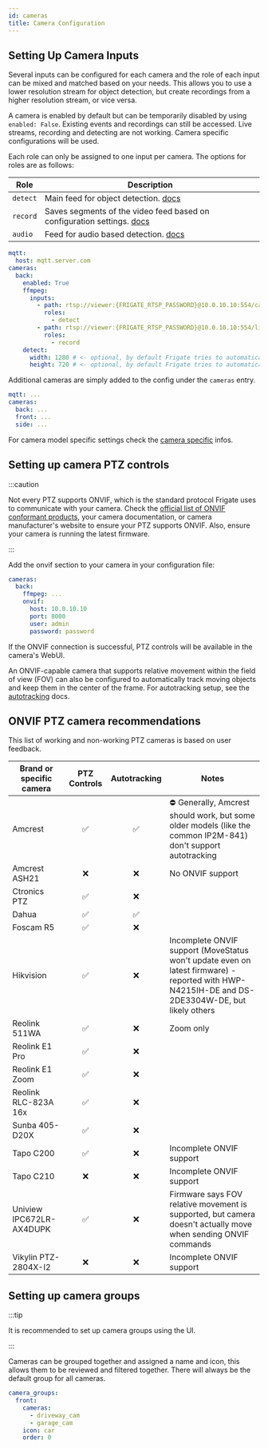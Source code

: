 ```yaml
---
id: cameras
title: Camera Configuration
---
```


## Setting Up Camera Inputs

Several inputs can be configured for each camera and the role of each input can be mixed and matched based on your needs. This allows you to use a lower resolution stream for object detection, but create recordings from a higher resolution stream, or vice versa.

A camera is enabled by default but can be temporarily disabled by using `enabled: False`. Existing events and recordings can still be accessed. Live streams, recording and detecting are not working. Camera specific configurations will be used.

Each role can only be assigned to one input per camera. The options for roles are as follows:

| Role     | Description                                                                              |
| -------- | ---------------------------------------------------------------------------------------- |
| `detect` | Main feed for object detection. [docs](object_detectors.md)                              |
| `record` | Saves segments of the video feed based on configuration settings. [docs](record.md)      |
| `audio`  | Feed for audio based detection. [docs](audio_detectors.md)                               |

```yaml
mqtt:
  host: mqtt.server.com
cameras:
  back:
    enabled: True
    ffmpeg:
      inputs:
        - path: rtsp://viewer:{FRIGATE_RTSP_PASSWORD}@10.0.10.10:554/cam/realmonitor?channel=1&subtype=2
          roles:
            - detect
        - path: rtsp://viewer:{FRIGATE_RTSP_PASSWORD}@10.0.10.10:554/live
          roles:
            - record
    detect:
      width: 1280 # <- optional, by default Frigate tries to automatically detect resolution
      height: 720 # <- optional, by default Frigate tries to automatically detect resolution
```

Additional cameras are simply added to the config under the `cameras` entry.

```yaml
mqtt: ...
cameras:
  back: ...
  front: ...
  side: ...
```

For camera model specific settings check the [camera specific](camera_specific.md) infos.

## Setting up camera PTZ controls

:::caution

Not every PTZ supports ONVIF, which is the standard protocol Frigate uses to communicate with your camera. Check the [official list of ONVIF conformant products](https://www.onvif.org/conformant-products/), your camera documentation, or camera manufacturer's website to ensure your PTZ supports ONVIF. Also, ensure your camera is running the latest firmware.

:::

Add the onvif section to your camera in your configuration file:

```yaml
cameras:
  back:
    ffmpeg: ...
    onvif:
      host: 10.0.10.10
      port: 8000
      user: admin
      password: password
```

If the ONVIF connection is successful, PTZ controls will be available in the camera's WebUI.

An ONVIF-capable camera that supports relative movement within the field of view (FOV) can also be configured to automatically track moving objects and keep them in the center of the frame. For autotracking setup, see the [autotracking](autotracking.md) docs.

## ONVIF PTZ camera recommendations

This list of working and non-working PTZ cameras is based on user feedback.

| Brand or specific camera | PTZ Controls | Autotracking | Notes                                                                                                                                           |
| ------------------------ | :----------: | :----------: | ----------------------------------------------------------------------------------------------------------------------------------------------- |
| Amcrest                  |      ✅      |      ✅      | ⛔️ Generally, Amcrest should work, but some older models (like the common IP2M-841) don't support autotracking                                 |
| Amcrest ASH21            |      ❌      |      ❌      | No ONVIF support                                                                                                                                |
| Ctronics PTZ             |      ✅      |      ❌      |                                                                                                                                                 |
| Dahua                    |      ✅      |      ✅      |                                                                                                                                                 |
| Foscam R5                |      ✅      |      ❌      |                                                                                                                                                 |
| Hikvision                |      ✅      |      ❌      | Incomplete ONVIF support (MoveStatus won't update even on latest firmware) - reported with HWP-N4215IH-DE and DS-2DE3304W-DE, but likely others |
| Reolink 511WA            |      ✅      |      ❌      | Zoom only                                                                                                                                       |
| Reolink E1 Pro           |      ✅      |      ❌      |                                                                                                                                                 |
| Reolink E1 Zoom          |      ✅      |      ❌      |                                                                                                                                                 |
| Reolink RLC-823A 16x     |      ✅      |      ❌      |                                                                                                                                                 |
| Sunba 405-D20X           |      ✅      |      ❌      |                                                                                                                                                 |
| Tapo C200                |      ✅      |      ❌      | Incomplete ONVIF support                                                                                                                        |
| Tapo C210                |      ❌      |      ❌      | Incomplete ONVIF support                                                                                                                        |
| Uniview IPC672LR-AX4DUPK |      ✅      |      ❌      | Firmware says FOV relative movement is supported, but camera doesn't actually move when sending ONVIF commands                                  |
| Vikylin PTZ-2804X-I2     |      ❌      |      ❌      | Incomplete ONVIF support                                                                                                                        |

## Setting up camera groups

:::tip

It is recommended to set up camera groups using the UI.

:::

Cameras can be grouped together and assigned a name and icon, this allows them to be reviewed and filtered together. There will always be the default group for all cameras.

```yaml
camera_groups:
  front:
    cameras:
      - driveway_cam
      - garage_cam
    icon: car
    order: 0
```